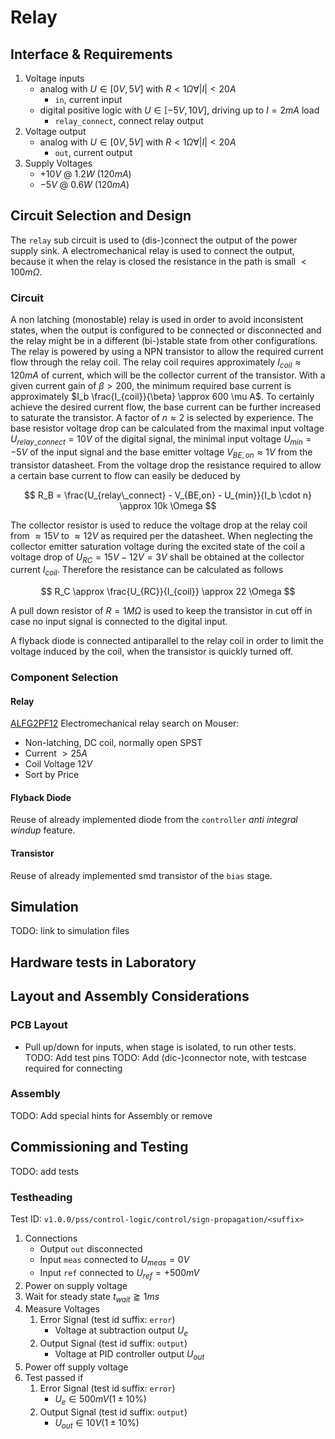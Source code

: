 # Relay

## Interface & Requirements

1. Voltage inputs
    - analog with $U \in [0V, 5V]$ with $R < 1 \Omega \forall |I| < 20A$
        - `in`, current input
    - digital positive logic with $U \in [-5V, 10V]$, driving up to $I = 2 mA$
    load
        - `relay_connect`, connect relay output
2. Voltage output
    - analog with $U \in [0V, 5V]$ with $R < 1 \Omega \forall |I| < 20A$
        - `out`, current output
3. Supply Voltages
    - $+10V$ @ $1.2W$ ($120mA$)
    - $-5V$ @ $0.6W$ ($120mA$)

## Circuit Selection and Design

The `relay` sub circuit is used to (dis-)connect the output of the power supply
sink. A electromechanical relay is used to connect the output, because it when
the relay is closed the resistance in the path is small $< 100 m \Omega$.

### Circuit

A non latching (monostable) relay is used in order to avoid inconsistent
states, when the output is configured to be connected or disconnected and the
relay might be in a different (bi-)stable state from other configurations.
The relay is powered by using a NPN transistor to allow the required current
flow through the relay coil.
The relay coil requires approximately $I_{coil} \approx 120mA$ of current,
which will be the collector current of the transistor. With a given current
gain of $\beta > 200$, the minimum required base current is approximately $I_b
\frac{I_{coil}}{\beta} \approx 600 \mu A$. To certainly achieve the desired
current flow, the base current can be further increased to saturate the
transistor. A factor of $n \approx 2$ is selected by experience. The base
resistor voltage drop can be calculated from the maximal input voltage
$U_{relay\_connect} = 10V$ of the digital signal, the minimal input voltage
$U_{min} = -5V$ of the input signal and the base emitter voltage $V_{BE,on}
\approx 1V$ from the transistor datasheet. From the voltage drop the resistance
required to allow a certain base current to flow can easily be deduced by

$$ R_B = \frac{U_{relay\_connect} - V_{BE,on} - U_{min}}{I_b \cdot n} \approx
10k \Omega $$

The collector resistor is used to reduce the voltage drop at the relay coil
from $\approx 15V$ to $\approx 12V$ as required per the datasheet. When
neglecting the collector emitter saturation voltage during the excited state of
the coil a voltage drop of $U_{RC} = 15V - 12V = 3V$ shall be obtained at the
collector current $I_{coil}$. Therefore the resistance can be calculated as
follows

$$ R_C \approx \frac{U_{RC}}{I_{coil}} \approx 22 \Omega $$

A pull down resistor of $R = 1 M \Omega$ is used to keep the transistor in cut
off in case no input signal is connected to the digital input.

A flyback diode is connected antiparallel to the relay coil in order to limit
the voltage induced by the coil, when the transistor is quickly turned off.

### Component Selection

#### Relay

[ALFG2PF12] Electromechanical relay search on Mouser:

- Non-latching, DC coil, normally open SPST
- Current $>25A$
- Coil Voltage $12V$
- Sort by Price

[ALFG2PF12]: https://mou.sr/3UXyMwc

#### Flyback Diode

Reuse of already implemented diode from the `controller` _anti integral windup_
feature.

#### Transistor

Reuse of already implemented smd transistor of the `bias` stage.

## Simulation

TODO: link to simulation files

## Hardware tests in Laboratory

## Layout and Assembly Considerations

### PCB Layout

- Pull up/down for inputs, when stage is isolated, to run other tests.
TODO: Add test pins
TODO: Add (dic-)connector note, with testcase required for connecting

### Assembly

TODO: Add special hints for Assembly or remove

## Commissioning and Testing

TODO: add tests

### Testheading

Test ID: `v1.0.0/pss/control-logic/control/sign-propagation/<suffix>`

1. Connections
    - Output `out` disconnected
    - Input `meas` connected to $U_{meas} = 0V$
    - Input `ref` connected to $U_{ref} = +500mV$
2. Power on supply voltage
3. Wait for steady state $t_{wait} \gtrapprox 1ms$
4. Measure Voltages
    1. Error Signal (test id suffix: `error`)
        - Voltage at subtraction output $U_{e}$
    2. Output Signal (test id suffix: `output`)
        - Voltage at PID controller output $U_{out}$
5. Power off supply voltage
6. Test passed if
    1. Error Signal (test id suffix: `error`)
        - $U_{e} \in 500mV (1 \pm 10\%)$
    2. Output Signal (test id suffix: `output`)
        - $U_{out} \in 10V (1 \pm 10\%)$

